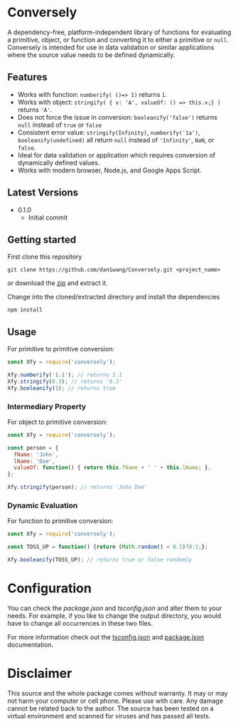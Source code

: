 # Conversely
A dependency-free, platform-independent library of functions for evaluating a
primitive, object, or function and converting it to either a primitive or
`null`. Conversely is intended for use in data validation or similar
applications where the source value needs to be defined dynamically.

## Features
* Works with function:
    `numberify( ()=> 1)` returns `1`.
* Works with object:
    `stringify( { v: 'A', valueOf: () => this.v;} )` returns `'A'`.
* Does not force the issue in conversion:
    `booleanify('false')` returns `null` instead of `true` or `false`
* Consistent error value:
    `stringify(Infinity)`, `numberify('1a')`, `booleanify(undefined)`
  all return `null` instead of `'Infinity'`, `NaN`,  or `false`.
* Ideal for data validation or application which requires conversion of
  dynamically defined values.
* Works with modern browser, Node.js, and Google Apps Script.

## Latest Versions
* 0.1.0
  * Initial commit

## Getting started
First clone this repository
```
git clone https://github.com/dan1wang/Conversely.git <project_name>
```
or download the [zip][1] and extract it.

Change into the cloned/extracted directory and install the dependencies
```
npm install
```
  
## Usage
For primitive to primitive conversion:

```JavaScript
const Xfy = require('conversely');

Xfy.numberify('1.1'); // returns 1.1
Xfy.stringify(0.3); // returns '0.3'
Xfy.booleanify(1); // returns true
```

### Intermediary Property
For object to primitive conversion:

```JavaScript
const Xfy = require('conversely');

const person = {
  fName: 'John',
  lName: 'Doe',
  valueOf: function() { return this.fName + ' ' + this.lName; },
};

Xfy.stringify(person); // returns 'John Doe'
```

### Dynamic Evaluation
For function to primitive conversion:

```JavaScript
const Xfy = require('conversely');

const TOSS_UP = function() {return (Math.random() < 0.5)?0:1;};

Xfy.booleanify(TOSS_UP); // returns true or false randomly
```

# Configuration
You can check the *package.json* and *tsconfig.json* and alter them to your needs. For example, if you like to change the output directory, you would have to change all occurrences in these two files.

For more information check out the [tsconfig.json][2] and [package.json][3] documentation.

# Disclaimer
This source and the whole package comes without warranty. It may or may not harm your computer or cell phone. Please use with care. Any damage cannot be related back to the author. The source has been tested on a virtual environment and scanned for viruses and has passed all tests.

  [1]: https://github.com/dan1wang/Conversely/archive/master.zip
  [2]: https://www.typescriptlang.org/docs/handbook/tsconfig-json.html
  [3]: https://docs.npmjs.com/files/package.json
